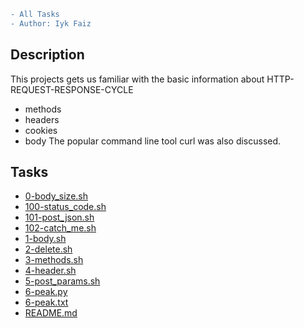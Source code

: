 ```diff
- All Tasks
- Author: Iyk Faiz
```
## Description
This projects gets us familiar with the basic information about
HTTP-REQUEST-RESPONSE-CYCLE
- methods
- headers
- cookies
- body
The popular command line tool curl was also discussed.

## Tasks
* [0-body_size.sh](0-body_size.sh)
* [100-status_code.sh](100-status_code.sh)
* [101-post_json.sh](101-post_json.sh)
* [102-catch_me.sh](102-catch_me.sh)
* [1-body.sh](1-body.sh)
* [2-delete.sh](2-delete.sh)
* [3-methods.sh](3-methods.sh)
* [4-header.sh](4-header.sh)
* [5-post_params.sh](5-post_params.sh)
* [6-peak.py](6-peak.py)
* [6-peak.txt](6-peak.txt)
* [README.md](README.md)
